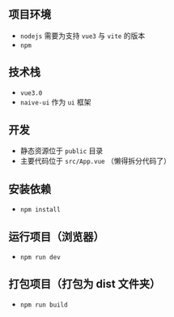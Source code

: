 ## 项目环境
* `nodejs` 需要为支持 `vue3` 与 `vite` 的版本
* `npm`

## 技术栈
* `vue3.0`
* `naive-ui` 作为 `ui` 框架

## 开发
* 静态资源位于 `public` 目录
* 主要代码位于 `src/App.vue` （懒得拆分代码了）

## 安装依赖
* `npm install`

## 运行项目（浏览器）
* `npm run dev`

## 打包项目（打包为 dist 文件夹）
* `npm run build`